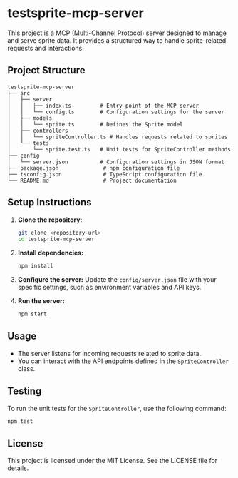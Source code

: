 # testsprite-mcp-server

This project is a MCP (Multi-Channel Protocol) server designed to manage and serve sprite data. It provides a structured way to handle sprite-related requests and interactions.

## Project Structure

```
testsprite-mcp-server
├── src
│   ├── server
│   │   ├── index.ts         # Entry point of the MCP server
│   │   └── config.ts        # Configuration settings for the server
│   ├── models
│   │   └── sprite.ts        # Defines the Sprite model
│   ├── controllers
│   │   └── spriteController.ts # Handles requests related to sprites
│   └── tests
│       └── sprite.test.ts   # Unit tests for SpriteController methods
├── config
│   └── server.json          # Configuration settings in JSON format
├── package.json              # npm configuration file
├── tsconfig.json             # TypeScript configuration file
└── README.md                 # Project documentation
```

## Setup Instructions

1. **Clone the repository:**
   ```bash
   git clone <repository-url>
   cd testsprite-mcp-server
   ```

2. **Install dependencies:**
   ```bash
   npm install
   ```

3. **Configure the server:**
   Update the `config/server.json` file with your specific settings, such as environment variables and API keys.

4. **Run the server:**
   ```bash
   npm start
   ```

## Usage

- The server listens for incoming requests related to sprite data.
- You can interact with the API endpoints defined in the `SpriteController` class.

## Testing

To run the unit tests for the `SpriteController`, use the following command:

```bash
npm test
```

## License

This project is licensed under the MIT License. See the LICENSE file for details.